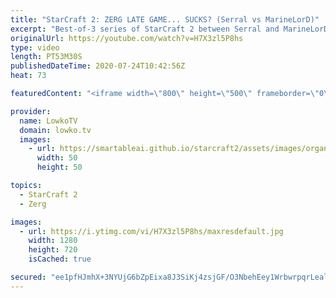 ```yaml
---
title: "StarCraft 2: ZERG LATE GAME... SUCKS? (Serral vs MarineLorD)"
excerpt: "Best-of-3 series of StarCraft 2 between Serral and MarineLorD. In this series we have an epic game of Zerg versus Terran Mech and an amazing match of non-stop Terran Bio aggression. Turns out Zerg late game... Kind of sucks?  Get more videos & support my work: http://www.patreon.com/lowkotv  My second"
originalUrl: https://youtube.com/watch?v=H7X3zl5P8hs
type: video
length: PT53M30S
publishedDateTime: 2020-07-24T10:42:56Z
heat: 73

featuredContent: "<iframe width=\"800\" height=\"500\" frameborder=\"0\" src=\"https://www.youtube.com/embed/H7X3zl5P8hs\" allow=\"accelerometer; autoplay; encrypted-media; gyroscope; picture-in-picture\" allowfullscreen></iframe>"

provider:
  name: LowkoTV
  domain: lowko.tv
  images:
    - url: https://smartableai.github.io/starcraft2/assets/images/organizations/lowko.tv-50x50.jpg
      width: 50
      height: 50

topics:
  - StarCraft 2
  - Zerg

images:
  - url: https://i.ytimg.com/vi/H7X3zl5P8hs/maxresdefault.jpg
    width: 1280
    height: 720
    isCached: true

secured: "ee1pfHJmhX+3NYUjG6bZpEixa8J3SiKj4zsjGF/O3NbehEey1WrbwrpqrLealLngstepxWu8yaM5PlKTSPZjSyqhlFVRrcsQcGivhKh8bLemic5e+l781BYKKaVy2t16yzJrVJCPpZj4LhTHjwqHFdewC19e0Zp9HV+vL+3awYMK21TDQK6vSpbpAdt+RxCC4FTPFNP3oxCjzKoRc5zneare67WhTOTDBZv6kkIngbAtPjnj7LP0hbJbGIwjxNZeXy96PfkvV/Rd0LRQLnNFLpAndOvyNuWs2Nnz22r2iPR+3W38/Kfeg/aBMSqXjuG3v3bYd9BQQO1geiwP2w2pxB7bY3eaAraXUHeyv7zG/QdXmM8CVmerLW+jNgjWJWZI7aIQWLhYyq1wAhRh+oXlp3+z1BTSLZY/8KfpMZt8YPhqEN3pZ3GyI8H2SpfggZsn;zcsMXr+okELHA/RrIKDDTA=="
---
```


